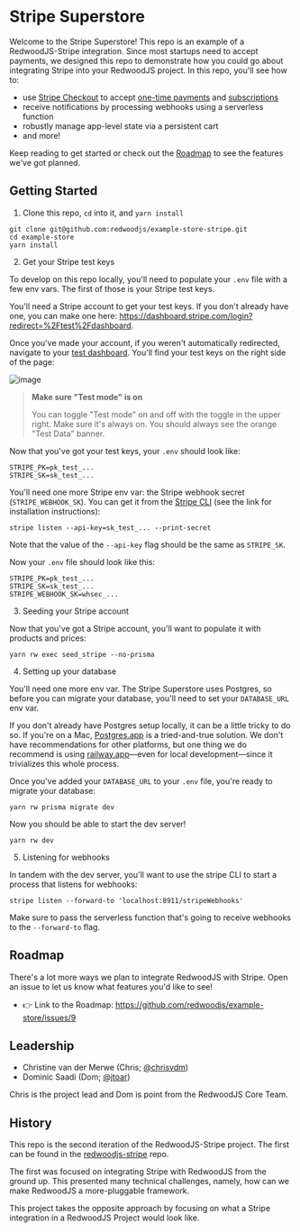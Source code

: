 # Stripe Superstore

Welcome to the Stripe Superstore!
This repo is an example of a RedwoodJS-Stripe integration.
Since most startups need to accept payments,
we designed this repo to demonstrate how you could go about integrating Stripe into your RedwoodJS project.
In this repo, you'll see how to:
- use [Stripe Checkout](https://stripe.com/docs/payments/checkout) to accept [one-time payments](https://stripe.com/docs/payments/accept-a-payment?integration=checkout) and [subscriptions](https://stripe.com/docs/billing/subscriptions/build-subscriptions?ui=checkout)
- receive notifications by processing webhooks using a serverless function
- robustly manage app-level state via a persistent cart
- and more!

Keep reading to get started or check out the [Roadmap](#roadmap) to see the features we've got planned.

## Getting Started

1. Clone this repo, `cd` into it, and `yarn install`

```
git clone git@github.com:redwoodjs/example-store-stripe.git
cd example-store
yarn install
```

2. Get your Stripe test keys

To develop on this repo locally, you'll need to populate your `.env` file with a few env vars. The first of those is your Stripe test keys.

You'll need a Stripe account to get your test keys.
If you don't already have one, you can make one here: https://dashboard.stripe.com/login?redirect=%2Ftest%2Fdashboard.

Once you've made your account, if you weren't automatically redirected, navigate to your [test dashboard](https://dashboard.stripe.com/test/dashboard). You'll find your test keys on the right side of the page:

![image](https://user-images.githubusercontent.com/32992335/143495019-3c6319d3-f793-48c9-86ca-72f4c12f0306.png)

> **Make sure "Test mode" is on**
>
> You can toggle "Test mode" on and off with the toggle in the upper right.
> Make sure it's always on. You should always see the orange "Test Data" banner.

Now that you've got your test keys, your `.env` should look like:

```
STRIPE_PK=pk_test_...
STRIPE_SK=sk_test_...
```

You'll need one more Stripe env var: the Stripe webhook secret (`STRIPE_WEBHOOK_SK`).
You can get it from the [Stripe CLI](https://stripe.com/docs/stripe-cli) (see the link for installation instructions):

```
stripe listen --api-key=sk_test_... --print-secret
```

Note that the value of the `--api-key` flag should be the same as `STRIPE_SK`.

Now your `.env` file should look like this:

```
STRIPE_PK=pk_test_...
STRIPE_SK=sk_test_...
STRIPE_WEBHOOK_SK=whsec_...
```

3. Seeding your Stripe account

Now that you've got a Stripe account, you'll want to populate it with products and prices:

```
yarn rw exec seed_stripe --no-prisma
```

4. Setting up your database

You'll need one more env var.
The Stripe Superstore uses Postgres, so before you can migrate your database, you'll need to set your `DATABASE_URL` env var.

If you don't already have Postgres setup locally, it can be a little tricky to do so.
If you're on a Mac, [Postgres.app](https://postgresapp.com/) is a tried-and-true solution.
We don't have recommendations for other platforms, but one thing we do recommend is using [railway.app](https://railway.app/)—even for local development—since it trivializes this whole process.

Once you've added your `DATABASE_URL` to your `.env` file, you're ready to migrate your database:

```
yarn rw prisma migrate dev
```

Now you should be able to start the dev server!

```
yarn rw dev
```

5. Listening for webhooks

In tandem with the dev server, you'll want to use the stripe CLI to start a process that listens for webhooks:

```
stripe listen --forward-to 'localhost:8911/stripeWebhooks'
```

Make sure to pass the serverless function that's going to receive webhooks to the `--forward-to` flag.

## Roadmap

There's a lot more ways we plan to integrate RedwoodJS with Stripe.
Open an issue to let us know what features you'd like to see!

- 👉 Link to the Roadmap: https://github.com/redwoodjs/example-store/issues/9

## Leadership

- Christine van der Merwe (Chris; [@chrisvdm](https://github.com/chrisvdm))
- Dominic Saadi (Dom; [@jtoar](https://github.com/jtoar))

Chris is the project lead and Dom is point from the RedwoodJS Core Team.

## History

This repo is the second iteration of the RedwoodJS-Stripe project.
The first can be found in the [redwoodjs-stripe](https://github.com/chrisvdm/redwoodjs-stripe) repo.

The first was focused on integrating Stripe with RedwoodJS from the ground up.
This presented many technical challenges, namely, how can we make RedwoodJS a more-pluggable framework.

This project takes the opposite approach by focusing on what a Stripe integration in a RedwoodJS Project would look like.
